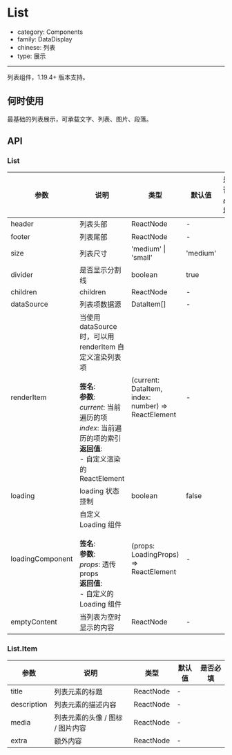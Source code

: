 # List

-   category: Components
-   family: DataDisplay
-   chinese: 列表
-   type: 展示

---

列表组件，1.19.4+ 版本支持。

## 何时使用

最基础的列表展示，可承载文字、列表、图片、段落。

## API

### List

| 参数             | 说明                                                                                                                                                                                                  | 类型                                               | 默认值   | 是否必填 |
| ---------------- | ----------------------------------------------------------------------------------------------------------------------------------------------------------------------------------------------------- | -------------------------------------------------- | -------- | -------- |
| header           | 列表头部                                                                                                                                                                                              | ReactNode                                          | -        |          |
| footer           | 列表尾部                                                                                                                                                                                              | ReactNode                                          | -        |          |
| size             | 列表尺寸                                                                                                                                                                                              | 'medium' \| 'small'                                | 'medium' |          |
| divider          | 是否显示分割线                                                                                                                                                                                        | boolean                                            | true     |          |
| children         | children                                                                                                                                                                                              | ReactNode                                          | -        |          |
| dataSource       | 列表项数据源                                                                                                                                                                                          | DataItem[]                                         | -        |          |
| renderItem       | 当使用 dataSource 时，可以用 renderItem 自定义渲染列表项<br/><br/>**签名**:<br/>**参数**:<br/>_current_: 当前遍历的项<br/>_index_: 当前遍历的项的索引<br/>**返回值**:<br/>- 自定义渲染的 ReactElement | (current: DataItem, index: number) => ReactElement | -        |          |
| loading          | loading 状态控制                                                                                                                                                                                      | boolean                                            | false    |          |
| loadingComponent | 自定义 Loading 组件<br/><br/>**签名**:<br/>**参数**:<br/>_props_: 透传 props<br/>**返回值**:<br/>- 自定义的 Loading 组件                                                                              | (props: LoadingProps) => ReactElement              | -        |          |
| emptyContent     | 当列表为空时显示的内容                                                                                                                                                                                | ReactNode                                          | -        |          |

### List.Item

| 参数        | 说明                             | 类型      | 默认值 | 是否必填 |
| ----------- | -------------------------------- | --------- | ------ | -------- |
| title       | 列表元素的标题                   | ReactNode | -      |          |
| description | 列表元素的描述内容               | ReactNode | -      |          |
| media       | 列表元素的头像 / 图标 / 图片内容 | ReactNode | -      |          |
| extra       | 额外内容                         | ReactNode | -      |          |
